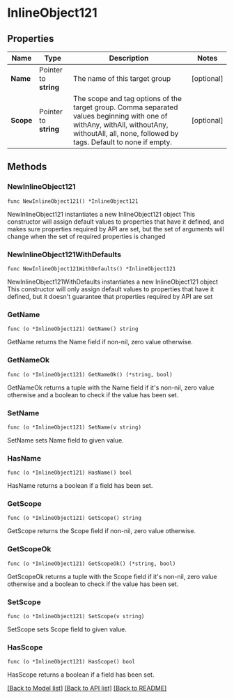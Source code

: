 # InlineObject121

## Properties

Name | Type | Description | Notes
------------ | ------------- | ------------- | -------------
**Name** | Pointer to **string** | The name of this target group | [optional] 
**Scope** | Pointer to **string** | The scope and tag options of the target group. Comma separated values beginning with one of withAny, withAll, withoutAny, withoutAll, all, none, followed by tags. Default to none if empty. | [optional] 

## Methods

### NewInlineObject121

`func NewInlineObject121() *InlineObject121`

NewInlineObject121 instantiates a new InlineObject121 object
This constructor will assign default values to properties that have it defined,
and makes sure properties required by API are set, but the set of arguments
will change when the set of required properties is changed

### NewInlineObject121WithDefaults

`func NewInlineObject121WithDefaults() *InlineObject121`

NewInlineObject121WithDefaults instantiates a new InlineObject121 object
This constructor will only assign default values to properties that have it defined,
but it doesn't guarantee that properties required by API are set

### GetName

`func (o *InlineObject121) GetName() string`

GetName returns the Name field if non-nil, zero value otherwise.

### GetNameOk

`func (o *InlineObject121) GetNameOk() (*string, bool)`

GetNameOk returns a tuple with the Name field if it's non-nil, zero value otherwise
and a boolean to check if the value has been set.

### SetName

`func (o *InlineObject121) SetName(v string)`

SetName sets Name field to given value.

### HasName

`func (o *InlineObject121) HasName() bool`

HasName returns a boolean if a field has been set.

### GetScope

`func (o *InlineObject121) GetScope() string`

GetScope returns the Scope field if non-nil, zero value otherwise.

### GetScopeOk

`func (o *InlineObject121) GetScopeOk() (*string, bool)`

GetScopeOk returns a tuple with the Scope field if it's non-nil, zero value otherwise
and a boolean to check if the value has been set.

### SetScope

`func (o *InlineObject121) SetScope(v string)`

SetScope sets Scope field to given value.

### HasScope

`func (o *InlineObject121) HasScope() bool`

HasScope returns a boolean if a field has been set.


[[Back to Model list]](../README.md#documentation-for-models) [[Back to API list]](../README.md#documentation-for-api-endpoints) [[Back to README]](../README.md)


